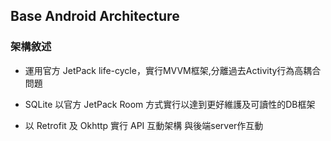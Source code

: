## Base Android Architecture

### 架構敘述
+ 運用官方 JetPack life-cycle，實行MVVM框架,分離過去Activity行為高耦合問題

+ SQLite 以官方 JetPack Room 方式實行以達到更好維護及可讀性的DB框架

+ 以 Retrofit 及 Okhttp 實行 API 互動架構 與後端server作互動
